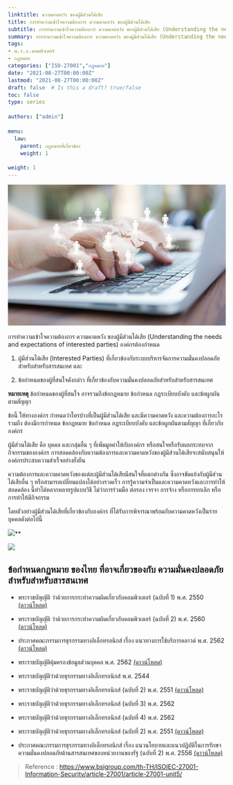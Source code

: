 ```yaml
---
linktitle: ความคาดหวัง ของผู้มีส่วนได้เสีย
title: การทำความเข้าใจความต้องการ ความคาดหวัง ของผู้มีส่วนได้เสีย
subtitle: การทำความเข้าใจความต้องการ ความคาดหวัง ของผู้มีส่วนได้เสีย (Understanding the needs and expectations of interested parties)
summary: การทำความเข้าใจความต้องการ ความคาดหวัง ของผู้มีส่วนได้เสีย (Understanding the needs and expectations of interested parties)
tags:
- พ.ร.บ.คอมพิวเตอร์
- กฎหมาย
categories: ["ISO-27001","กฎหมาย"]
date: "2021-08-27T00:00:00Z"
lastmod: "2021-08-27T00:00:00Z"
draft: false  # Is this a draft? true/false
toc: false 
type: series  

authors: ["admin"]

menu:
  law:
    parent: กฎหมายที่เกี่ยวข้อง
    weight: 1

weight: 1
---
```

![](featured.jpg)


การทำความเข้าใจความต้องการ ความคาดหวัง ของผู้มีส่วนได้เสีย (Understanding the needs and expectations of interested parties) องค์กรต้องกำหนด

1.  ผู้มีส่วนได้เสีย (Interested Parties) ที่เกี่ยวข้องกับระบบบริหารจัดการความมั่นคงปลอดภัยสำหรับสำหรับสารสนเทศ และ

2. ข้อกำหนดของผู้ที่สนใจดังกล่าว ที่เกี่ยวข้องกับความมั่นคงปลอดภัยสำหรับสำหรับสารสนเทศ

**หมายเหตุ**  ข้อกำหนดของผู้ที่สนใจ อาจรวมถึงข้อกฎหมาย ข้อกำหนด กฎระเบียบบังคับ และข้อผูกผันตามสัญญา

ข้อนี้ ให้ทางองค์กร กำหนดว่าใครบ้างที่เป็นผู้มีส่วนได้เสีย และมีความคาดหวัง และความต้องการอะไร รวมถึง ต้องมีการกำหนด ข้อกฎหมาย ข้อกำหนด กฎระเบียบบังคับ และข้อผูกผันตามสัญญา ที่เกี่ยวกับ องค์กร

ผู้มีส่วนได้เสีย  คือ บุคคล และกลุ่มอื่น ๆ ที่เพิ่มมูลค่าให้กับองค์กร หรือสนใจหรือรับผลกระทบจาก กิจกรรมขององค์กร การสอดคล้องกับความต้องการและความคาดหวังของผู้มีส่วนได้เสียจะสนับสนุนให้องค์กรประสบความสำเร็จอย่างยั่งยืน

ความต้องการและความคาดหวังของแต่ละผู้มีส่วนได้เสียมีสนใจที่แตกต่างกัน ซึ่งอาจขัดแย้งกับผู้มีส่วนได้เสียอื่น ๆ หรือสามารถเปลี่ยนแปลงได้อย่างรวดเร็ว การรู้ความจำเป็นและความคาดหวังและการทำให้สอดคล้อง นี้ทำได้หลากหลายรูปแบบวิธี ไม่ว่าการร่วมมือ ต่อรอง เจรจา การจ้าง หรือการยกเลิก หรือ การทำให้มีกิจกรรม

โดยตัวอย่างผู้มีส่วนได้เสียที่เกี่ยวข้องกับองค์กร ที่ได้รับการพิจารณาพร้อมกับความคาดหวังเป็นรายบุคคลดังต่อไปนี้

![](https://www.bsigroup.com/contentassets/3a513306cd2a479fab23e3dc2d90c02d/unit-5.1.png)**

**![](https://www.bsigroup.com/contentassets/3a513306cd2a479fab23e3dc2d90c02d/image5zoge.png)**



## ข้อกำหนดกฏหมาย ของไทย ที่อาจเกี่ยวของกับ ความมั่นคงปลอดภัยสำหรับสำหรับสารสนเทศ 

- พระราชบัญญัติ ว่าด้วยการกระทำความผิดเกี่ยวกับคอมพิวเตอร์ (ฉบับที่ 1) พ.ศ. 2550 [(ดาวน์โหลด)](../com-50/)
- พระราชบัญญัติ ว่าด้วยการกระทำความผิดเกี่ยวกับคอมพิวเตอร์ (ฉบับที่ 2) พ.ศ. 2560 [(ดาวน์โหลด)](../com-60/)
- ประกาศคณะกรรมการธุรกรรมทางอิเล็กทรอนิกส์ เรื่อง แนวทางการใช้บริการคลาวด์ พ.ศ. 2562 [(ดาวน์โหลด)](../cloud-62/)
- พระราชบัญญัติคุ้มครองข้อมูลส่วนบุคคล พ.ศ. 2562 [(ดาวน์โหลด)](../personal-62/)
- พระราชบัญญัติว่าด้วยธุรกรรมทางอิเล็กทรอนิกส์ พ.ศ. 2544
- พระราชบัญญัติว่าด้วยธุรกรรมทางอิเล็กทรอนิกส์ (ฉบับที่ 2) พ.ศ. 2551 [(ดาวน์โหลด)](../eta-2-act-2551/)
- พระราชบัญญัติว่าด้วยธุรกรรมทางอิเล็กทรอนิกส์ (ฉบับที่ 3) พ.ศ. 2562
- พระราชบัญญัติว่าด้วยธุรกรรมทางอิเล็กทรอนิกส์ (ฉบับที่ 4) พ.ศ. 2562

- พระราชบัญญัติว่าด้วยธุรกรรมทางอิเล็กทรอนิกส์ (ฉบับที่ 2) พ.ศ. 2551 [(ดาวน์โหลด)](../eta-2-act-2551/)
- ประกาศคณะกรรมการธุรกรรมทางอิเล็กทรอนิกส์ เรื่อง แนวนโยบายและแนวปฏิบัติในการรักษาความมั่นคงปลอดภัยด้านสารสนเทศของหน่วยงานของรัฐ (ฉบับที่ 2) พ.ศ. 2556 [(ดาวน์โหลด)](../sec-no2-2556/)




>  Reference : https://www.bsigroup.com/th-TH/ISOIEC-27001-Information-Security/article-27001/article-27001-unit5/